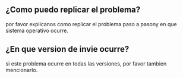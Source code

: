 ## ¿Como puedo replicar el problema?
por favor explicanos como replicar el problema paso a pasony en que sistema operativo ocurre.
## ¿En que version de invie ocurre?
si este problema ocurre en todas las versiones, por favor tambien mencionarlo.
